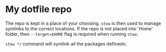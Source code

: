 # My dotfile repo

The repo is kept in a place of your choosing. `stow` is then used to manage
symlinks to the correct locations. If the repo is not placed into 'Home'
folder, then `--target=$HOME` flag is required when running `stow`.

`stow */` command will symlink all the packages definedo.
